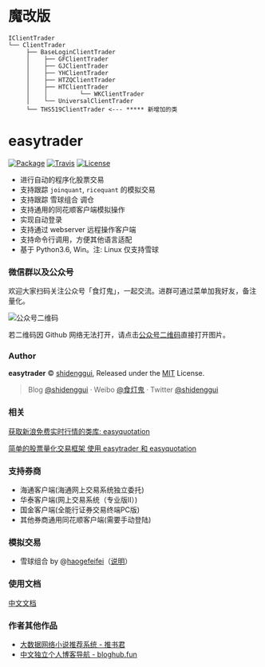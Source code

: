 # 魔改版

```
IClientTrader
└── ClientTrader
     ├── BaseLoginClientTrader
     │    ├── GFClientTrader
     │    ├── GJClientTrader 
     │    ├── YHClientTrader
     │    ├── HTZQClientTrader
     │    ├── HTClientTrader
     │    │         └── WKClientTrader
     │    └── UniversalClientTrader
     └── THS519ClientTrader <--- ***** 新增加的类

```

# easytrader

[![Package](https://img.shields.io/pypi/v/easytrader.svg)](https://pypi.python.org/pypi/easytrader)
[![Travis](https://img.shields.io/travis/shidenggui/easytrader.svg)](https://travis-ci.org/shidenggui/easytrader)
[![License](https://img.shields.io/github/license/shidenggui/easytrader.svg)](https://github.com/shidenggui/easytrader/blob/master/LICENSE)

* 进行自动的程序化股票交易
* 支持跟踪 `joinquant`, `ricequant` 的模拟交易
* 支持跟踪 雪球组合 调仓
* 支持通用的同花顺客户端模拟操作
* 实现自动登录
* 支持通过 webserver 远程操作客户端
* 支持命令行调用，方便其他语言适配
* 基于 Python3.6, Win。注: Linux 仅支持雪球

### 微信群以及公众号

欢迎大家扫码关注公众号「食灯鬼」，一起交流。进群可通过菜单加我好友，备注量化。

![公众号二维码](https://gitee.com/shidenggui/assets/raw/master/uPic/mp-qr.png)

若二维码因 Github 网络无法打开，请点击[公众号二维码](https://gitee.com/shidenggui/assets/raw/master/uPic/mp-qr.png)直接打开图片。

### Author

**easytrader** © [shidenggui](https://github.com/shidenggui), Released under the [MIT](./LICENSE) License.<br>

> Blog [@shidenggui](https://shidenggui.com) · Weibo [@食灯鬼](https://www.weibo.com/u/1651274491) · Twitter [@shidenggui](https://twitter.com/shidenggui)

### 相关

[获取新浪免费实时行情的类库: easyquotation](https://github.com/shidenggui/easyquotation)

[简单的股票量化交易框架 使用 easytrader 和 easyquotation](https://github.com/shidenggui/easyquant)


### 支持券商

* 海通客户端(海通网上交易系统独立委托)
* 华泰客户端(网上交易系统（专业版Ⅱ）)
* 国金客户端(全能行证券交易终端PC版)
* 其他券商通用同花顺客户端(需要手动登陆)


### 模拟交易

* 雪球组合 by @[haogefeifei](https://github.com/haogefeifei)（[说明](doc/xueqiu.md)）

### 使用文档

[中文文档](http://easytrader.readthedocs.io/zh/master/)


### 作者其他作品
* [大数据网络小说推荐系统 - 推书君](https://www.tuishujun.com)
* [中文独立个人博客导航 - bloghub.fun](https://bloghub.fun)
